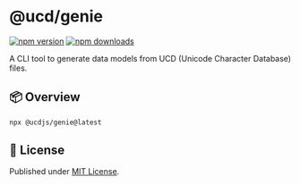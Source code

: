 # @ucd/genie

[![npm version][npm-version-src]][npm-version-href]
[![npm downloads][npm-downloads-src]][npm-downloads-href]

A CLI tool to generate data models from UCD (Unicode Character Database) files.

## 📦 Overview

```bash
npx @ucdjs/genie@latest
```

## 📄 License

Published under [MIT License](./LICENSE).

<!-- Badges -->

[npm-version-src]: https://img.shields.io/npm/v/@ucdjs/genie?style=flat&colorA=18181B&colorB=4169E1
[npm-version-href]: https://npmjs.com/package/@ucdjs/genie
[npm-downloads-src]: https://img.shields.io/npm/dm/@ucdjs/genie?style=flat&colorA=18181B&colorB=4169E1
[npm-downloads-href]: https://npmjs.com/package/@ucdjs/genie
